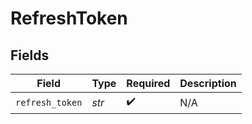 # RefreshToken


## Fields

| Field              | Type               | Required           | Description        |
| ------------------ | ------------------ | ------------------ | ------------------ |
| `refresh_token`    | *str*              | :heavy_check_mark: | N/A                |